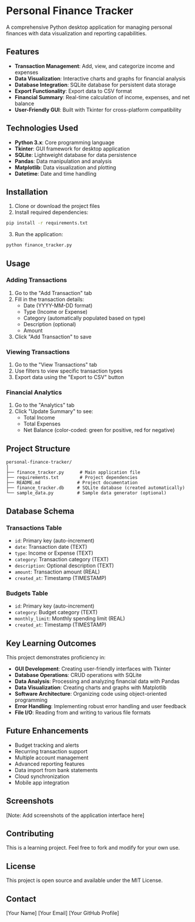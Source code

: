 # Personal Finance Tracker

A comprehensive Python desktop application for managing personal finances with data visualization and reporting capabilities.

## Features

- **Transaction Management**: Add, view, and categorize income and expenses
- **Data Visualization**: Interactive charts and graphs for financial analysis
- **Database Integration**: SQLite database for persistent data storage
- **Export Functionality**: Export data to CSV format
- **Financial Summary**: Real-time calculation of income, expenses, and net balance
- **User-Friendly GUI**: Built with Tkinter for cross-platform compatibility

## Technologies Used

- **Python 3.x**: Core programming language
- **Tkinter**: GUI framework for desktop application
- **SQLite**: Lightweight database for data persistence
- **Pandas**: Data manipulation and analysis
- **Matplotlib**: Data visualization and plotting
- **Datetime**: Date and time handling

## Installation

1. Clone or download the project files
2. Install required dependencies:
```bash
pip install -r requirements.txt
```
3. Run the application:
```bash
python finance_tracker.py
```

## Usage

### Adding Transactions
1. Go to the "Add Transaction" tab
2. Fill in the transaction details:
   - Date (YYYY-MM-DD format)
   - Type (Income or Expense)
   - Category (automatically populated based on type)
   - Description (optional)
   - Amount
3. Click "Add Transaction" to save

### Viewing Transactions
1. Go to the "View Transactions" tab
2. Use filters to view specific transaction types
3. Export data using the "Export to CSV" button

### Financial Analytics
1. Go to the "Analytics" tab
2. Click "Update Summary" to see:
   - Total Income
   - Total Expenses
   - Net Balance (color-coded: green for positive, red for negative)

## Project Structure

```
personal-finance-tracker/
│
├── finance_tracker.py      # Main application file
├── requirements.txt        # Project dependencies
├── README.md              # Project documentation
├── finance_tracker.db     # SQLite database (created automatically)
└── sample_data.py         # Sample data generator (optional)
```

## Database Schema

### Transactions Table
- `id`: Primary key (auto-increment)
- `date`: Transaction date (TEXT)
- `type`: Income or Expense (TEXT)
- `category`: Transaction category (TEXT)
- `description`: Optional description (TEXT)
- `amount`: Transaction amount (REAL)
- `created_at`: Timestamp (TIMESTAMP)

### Budgets Table
- `id`: Primary key (auto-increment)
- `category`: Budget category (TEXT)
- `monthly_limit`: Monthly spending limit (REAL)
- `created_at`: Timestamp (TIMESTAMP)

## Key Learning Outcomes

This project demonstrates proficiency in:

- **GUI Development**: Creating user-friendly interfaces with Tkinter
- **Database Operations**: CRUD operations with SQLite
- **Data Analysis**: Processing and analyzing financial data with Pandas
- **Data Visualization**: Creating charts and graphs with Matplotlib
- **Software Architecture**: Organizing code using object-oriented programming
- **Error Handling**: Implementing robust error handling and user feedback
- **File I/O**: Reading from and writing to various file formats

## Future Enhancements

- Budget tracking and alerts
- Recurring transaction support
- Multiple account management
- Advanced reporting features
- Data import from bank statements
- Cloud synchronization
- Mobile app integration

## Screenshots

[Note: Add screenshots of the application interface here]

## Contributing

This is a learning project. Feel free to fork and modify for your own use.

## License

This project is open source and available under the MIT License.

## Contact

[Your Name]
[Your Email]
[Your GitHub Profile]
